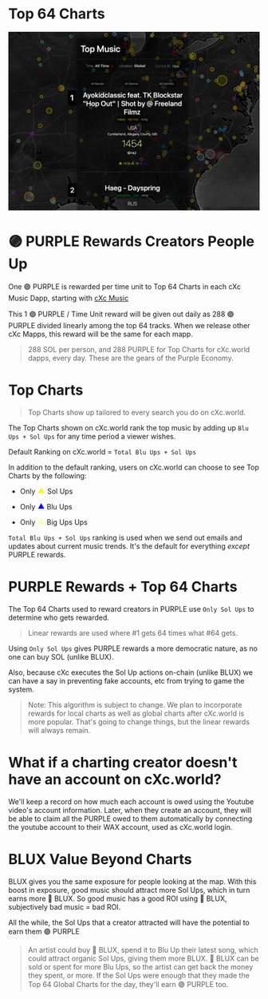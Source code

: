 # Top 64 Charts

<p align="center">
  <img width="auto" height="auto" src="Images/Charts-In-cXc-Music-cXc.world-beta-wide2.png">
</p>


# 🟣 PURPLE Rewards Creators People Up

One 🟣 PURPLE is rewarded per time unit to Top 64 Charts in each cXc Music Dapp, starting with [cXc Music](https://music.cXc.world)

This 1 🟣 PURPLE / Time Unit reward will be given out daily as 288 🟣 PURPLE divided linearly among the top 64 tracks. When we release other cXc Mapps, this reward will be the same for each mapp. 


> 288 SOL per person, and 288 PURPLE for Top Charts for cXc.world dapps, every day. These are the gears of the Purple Economy. 

# Top Charts

> Top Charts show up tailored to every search you do on cXc.world. 

The Top Charts shown on cXc.world rank the top music by adding up `Blu Ups + Sol Ups` for any time period a viewer wishes.  

Default Ranking on cXc.world = `Total Blu Ups + Sol Ups` 


In addition to the default ranking, users on cXc.world can choose to see Top Charts by the following:

- Only <img width="auto" height="auto" src="Images/Icons/up12.png">  Sol Ups  

- Only <img width="auto" height="auto" src="Images/Icons/blueup12.png">  Blu Ups  

- Only <img width="auto" height="auto" src="Images/Icons/bigup12.png">  Big Ups Ups  


`Total Blu Ups + Sol Ups` ranking is used when we send out emails and updates about current music trends. It's the default for everything *except* PURPLE rewards. 


# PURPLE Rewards + Top 64 Charts

The Top 64 Charts used to reward creators in PURPLE use `Only Sol Ups` to determine who gets rewarded. 

> Linear rewards are used where #1 gets 64 times what #64 gets.

Using `Only Sol Ups` gives PURPLE rewards a more democratic nature, as no one can buy SOL (unlike BLUX). 

Also, because cXc executes the Sol Up actions on-chain (unlike BLUX) we can have a say in preventing fake accounts, etc from trying to game the system. 


> Note: This algorithm is subject to change. We plan to incorporate rewards for local charts as well as global charts after cXc.world is more popular. That's going to change things, but the linear rewards will always remain. 


# What if a charting creator doesn't have an account on cXc.world?
We'll keep a record on how much each account is owed using the Youtube video's account information. Later, when they create an account, they will be able to claim all the PURPLE owed to them automatically by connecting the youtube account to their WAX account, used as cXc.world login. 


# BLUX Value Beyond Charts

BLUX gives you the same exposure for people looking at the map. With this boost in exposure, good music should attract more Sol Ups, which in turn earns more 🔵 BLUX. So good music has a good ROI using 🔵 BLUX, subjectively bad music = bad ROI. 

All the while, the Sol Ups that a creator attracted will have the potential to earn them 🟣 PURPLE 

> An artist could buy 🔵 BLUX, spend it to Blu Up their latest song, which could attract organic Sol Ups, giving them more BLUX. 🔵 BLUX can be sold or spent for more Blu Ups, so the artist can get back the money they spent, or more. If the Sol Ups were enough that they made the Top 64 Global Charts for the day, they'll earn 🟣 PURPLE too. 
